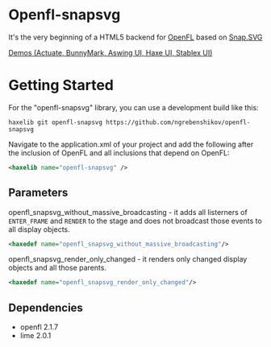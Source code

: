 Openfl-snapsvg
==============

It's the very beginning of a HTML5 backend for [OpenFL](http://www.openfl.org) based on [Snap.SVG](http://snapsvg.io)

[Demos (Actuate, BunnyMark, Aswing UI, Haxe UI, Stablex UI)](http://ngrebenshikov.github.io/openfl-snapsvg/)

Getting Started
==================

For the "openfl-snapsvg" library, you can use a development build like this:

    haxelib git openfl-snapsvg https://github.com/ngrebenshikov/openfl-snapsvg

Navigate to the application.xml of your project and add the following after the inclusion of OpenFL and all inclusions that depend on OpenFL:
```xml
<haxelib name="openfl-snapsvg" />
```

Parameters
----------

openfl_snapsvg_without_massive_broadcasting - it adds all listerners of `ENTER_FRAME` and `RENDER` to the stage and does not broadcast those events to all display objects.

```xml
<haxedef name="openfl_snapsvg_without_massive_broadcasting"/>
```

openfl_snapsvg_render_only_changed - it renders only changed display objects and all those parents.

```xml
<haxedef name="openfl_snapsvg_render_only_changed"/>
```

Dependencies
------------

* openfl 2.1.7
* lime 2.0.1
